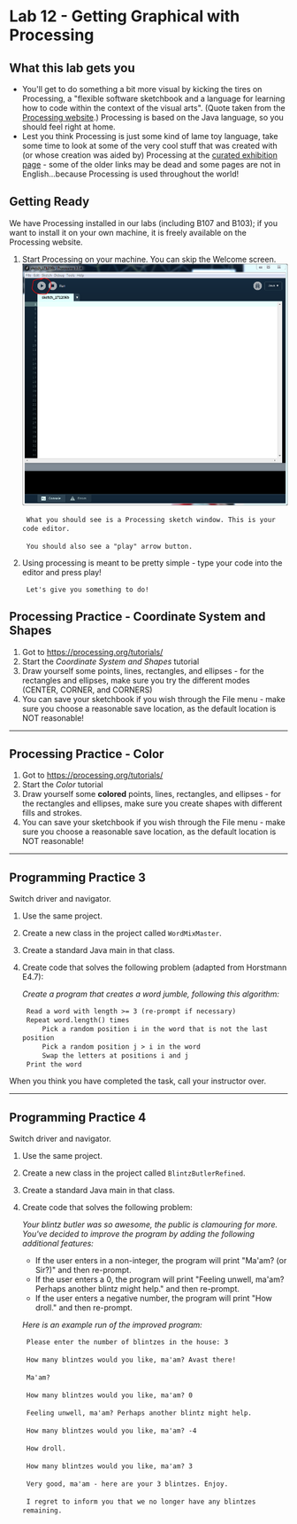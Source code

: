 # Lab 12 - Getting Graphical with Processing

## What this lab gets you

* You'll get to do something a bit more visual by kicking the tires on Processing, a "flexible software sketchbook and a language for learning how to code within the context of the visual arts". (Quote taken from the [Processing website](https://processing.org/).) Processing is based on the Java language, so you should feel right at home. 
* Lest you think Processing is just some kind of lame toy language, take some time to look at some of the very cool stuff that was created with (or whose creation was aided by) Processing at the [curated exhibition page](https://processing.org/exhibition/) - some of the older links may be dead and some pages are not in English...because Processing is used throughout the world!

## Getting Ready

We have Processing installed in our labs (including B107 and B103); if you want to install it on your own machine, it is freely available on the Processing website. 

1. Start Processing on your machine.
    You can skip the Welcome screen.![Image](screen.PNG?raw=true) 

        What you should see is a Processing sketch window. This is your code editor.

        You should also see a "play" arrow button.
1. Using processing is meant to be pretty simple - type your code into the editor and press play!

        Let's give you something to do!

## Processing Practice - Coordinate System and Shapes

1. Got to https://processing.org/tutorials/
1. Start the _Coordinate System and Shapes_ tutorial
1. Draw yourself some points, lines, rectangles, and ellipses - for the rectangles and ellipses, make sure you try the different modes (CENTER, CORNER, and CORNERS)
1. You can save your sketchbook if you wish through the File menu - make sure you choose a reasonable save location, as the default location is NOT reasonable!

---

## Processing Practice - Color

1. Got to https://processing.org/tutorials/
1. Start the _Color_ tutorial
1. Draw yourself some **colored** points, lines, rectangles, and ellipses - for the rectangles and ellipses, make sure you create shapes with different fills and strokes.
1. You can save your sketchbook if you wish through the File menu - make sure you choose a reasonable save location, as the default location is NOT reasonable!

---

## Programming Practice 3

Switch driver and navigator.

1. Use the same project.
1. Create a new class in the project called `WordMixMaster`.
1. Create a standard Java main in that class.
1. Create code that solves the following problem (adapted from Horstmann E4.7):

    _Create a program that creates a word jumble, following this algorithm:_

        Read a word with length >= 3 (re-prompt if necessary) 
        Repeat word.length() times  
            Pick a random position i in the word that is not the last position
            Pick a random position j > i in the word
            Swap the letters at positions i and j
        Print the word  

When you think you have completed the task, call your instructor over.

---

## Programming Practice 4

Switch driver and navigator.

1. Use the same project.
1. Create a new class in the project called `BlintzButlerRefined`.
1. Create a standard Java main in that class.
1. Create code that solves the following problem:

    _Your blintz butler was so awesome, the public is clamouring for more. You've decided to improve the program by adding the following additional features:_

    * If the user enters in a non-integer, the program will print "Ma'am? (or Sir?)" and then re-prompt.
    * If the user enters a 0, the program will print "Feeling unwell, ma'am? Perhaps another blintz might help." and then re-prompt.
    * If the user enters a negative number, the program will print "How droll." and then re-prompt.

    _Here is an example run of the improved program:_

        Please enter the number of blintzes in the house: 3

        How many blintzes would you like, ma'am? Avast there!
        
        Ma'am?

        How many blintzes would you like, ma'am? 0

        Feeling unwell, ma'am? Perhaps another blintz might help.

        How many blintzes would you like, ma'am? -4

        How droll.

        How many blintzes would you like, ma'am? 3

        Very good, ma'am - here are your 3 blintzes. Enjoy.

        I regret to inform you that we no longer have any blintzes remaining.
